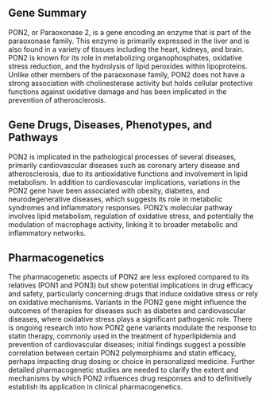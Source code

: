 ## Gene Summary
PON2, or Paraoxonase 2, is a gene encoding an enzyme that is part of the paraoxonase family. This enzyme is primarily expressed in the liver and is also found in a variety of tissues including the heart, kidneys, and brain. PON2 is known for its role in metabolizing organophosphates, oxidative stress reduction, and the hydrolysis of lipid peroxides within lipoproteins. Unlike other members of the paraoxonase family, PON2 does not have a strong association with cholinesterase activity but holds cellular protective functions against oxidative damage and has been implicated in the prevention of atherosclerosis.

## Gene Drugs, Diseases, Phenotypes, and Pathways
PON2 is implicated in the pathological processes of several diseases, primarily cardiovascular diseases such as coronary artery disease and atherosclerosis, due to its antioxidative functions and involvement in lipid metabolism. In addition to cardiovascular implications, variations in the PON2 gene have been associated with obesity, diabetes, and neurodegenerative diseases, which suggests its role in metabolic syndromes and inflammatory responses. PON2’s molecular pathway involves lipid metabolism, regulation of oxidative stress, and potentially the modulation of macrophage activity, linking it to broader metabolic and inflammatory networks.

## Pharmacogenetics
The pharmacogenetic aspects of PON2 are less explored compared to its relatives (PON1 and PON3) but show potential implications in drug efficacy and safety, particularly concerning drugs that induce oxidative stress or rely on oxidative mechanisms. Variants in the PON2 gene might influence the outcomes of therapies for diseases such as diabetes and cardiovascular diseases, where oxidative stress plays a significant pathogenic role. There is ongoing research into how PON2 gene variants modulate the response to statin therapy, commonly used in the treatment of hyperlipidemia and prevention of cardiovascular diseases; initial findings suggest a possible correlation between certain PON2 polymorphisms and statin efficacy, perhaps impacting drug dosing or choice in personalized medicine. Further detailed pharmacogenetic studies are needed to clarify the extent and mechanisms by which PON2 influences drug responses and to definitively establish its application in clinical pharmacogenetics.